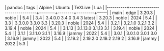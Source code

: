 | pandoc   | tags                          | Alpine | Ubuntu | TeXLive | Lua |
|----------+-------------------------------+--------+--------+---------+-----|
| main     | edge                          | 3.20.3 | noble  |         | 5.4 |
| 3.4      | 3.4.0.0  3.4.0  3.4  3 latest | 3.20.3 | noble  |    2024 | 5.4 |
| 3.3      | 3.3.0.0  3.3.0  3.3           | 3.20.3 | noble  |    2024 | 5.4 |
| 3.2.1    | 3.2.1.0  3.2.1  3.2           | 3.19.4 | noble  |    2024 | 5.4 |
| 3.1.13   | 3.1.13.0 3.1.13 3.1           | 3.19.4 | noble  |    2024 | 5.4 |
| 3.1.1    | 3.1.1.0  3.1.1                | 3.16.9 | jammy  |    2022 | 5.4 |
| 3.0.1    | 3.0.1.0  3.0.1  3.0           | 3.16.9 | jammy  |    2022 | 5.4 |
| 2.19.2   | 2.19.2.0 2.19.2 2.19 2        | 3.16.9 | jammy  |    2022 | 5.3 |
